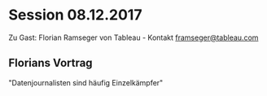 # Session 08.12.2017


Zu Gast: Florian Ramseger von Tableau - Kontakt framseger@tableau.com

## Florians Vortrag ##

"Datenjournalisten sind häufig Einzelkämpfer"
